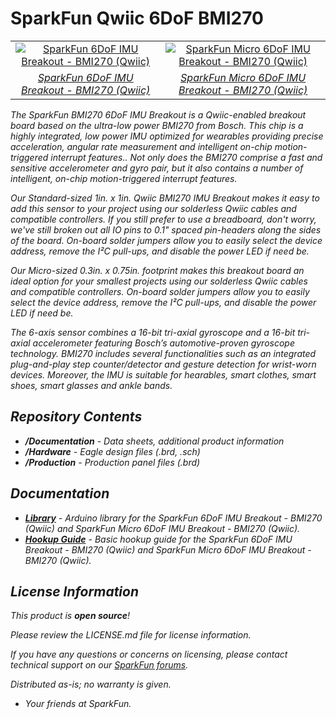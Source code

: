 SparkFun Qwiic 6DoF BMI270
========================================


<table class="table table-hover table-striped table-bordered">
    <tr align="center">
        <td><a href="https://www.sparkfun.com/products/22397"><img src="https://cdn.sparkfun.com/r/600-600/assets/parts/2/2/4/2/9/22397_1_1.jpg" alt="SparkFun 6DoF IMU Breakout - BMI270 (Qwiic)"></a></td>
        <td><a href="https://www.sparkfun.com/products/22398"><img src="https://cdn.sparkfun.com/r/600-600/assets/parts/2/2/4/3/0/22398_1_1.jpg" alt="SparkFun Micro 6DoF IMU Breakout - BMI270 (Qwiic)"></a></td>
    </tr>
    <tr align="center">
        <td><i><a href="https://www.sparkfun.com/products/22397">SparkFun 6DoF IMU Breakout - BMI270 (Qwiic)</a></td><i></td>
        <td><i><a href="https://www.sparkfun.com/products/22398">SparkFun Micro 6DoF IMU Breakout - BMI270 (Qwiic)</a></i></td>
    </tr>
</table>

The SparkFun BMI270 6DoF IMU Breakout is a Qwiic-enabled breakout board based on the ultra-low power BMI270 from Bosch. This chip is a highly integrated, low power IMU optimized for wearables providing precise acceleration, angular rate measurement and intelligent on-chip motion-triggered interrupt features.. Not only does the BMI270 comprise a fast and sensitive accelerometer and gyro pair, but it also contains a number of intelligent, on-chip motion-triggered interrupt features.  

Our Standard-sized 1in. x 1in. Qwiic BMI270 IMU Breakout makes it easy to add this sensor to your project using our solderless Qwiic cables and compatible controllers. If you still prefer to use a breadboard, don't worry, we've still broken out all IO pins to 0.1" spaced pin-headers along the sides of the board. On-board solder jumpers allow you to easily select the device address, remove the I²C pull-ups, and disable the power LED if need be. 

Our Micro-sized 0.3in. x 0.75in. footprint makes this breakout board an ideal option for your smallest projects using our solderless Qwiic cables and compatible controllers. On-board solder jumpers allow you to easily select the device address, remove the I²C pull-ups, and disable the power LED if need be. 

The 6-axis sensor combines a 16-bit tri-axial gyroscope and a 16-bit tri-axial accelerometer featuring Bosch’s automotive-proven gyroscope technology. BMI270 includes several functionalities such as an integrated plug-and-play step counter/detector and gesture detection for wrist-worn devices. Moreover, the IMU is suitable for hearables, smart clothes, smart shoes, smart glasses and ankle bands.


Repository Contents
-------------------

* **/Documentation** - Data sheets, additional product information
* **/Hardware** - Eagle design files (.brd, .sch)
* **/Production** - Production panel files (.brd)

Documentation
--------------
* **[Library](https://github.com/sparkfun/SparkFun_BMI270_Arduino_Library)** - Arduino library for the SparkFun 6DoF IMU Breakout - BMI270 (Qwiic) and SparkFun Micro 6DoF IMU Breakout - BMI270 (Qwiic).
* **[Hookup Guide](http://docs.sparkfun.com/SparkFun_Qwiic_6DoF_BMI270/)** - Basic hookup guide for the SparkFun 6DoF IMU Breakout - BMI270 (Qwiic) and SparkFun Micro 6DoF IMU Breakout - BMI270 (Qwiic). 

License Information
-------------------

This product is _**open source**_! 

Please review the LICENSE.md file for license information. 

If you have any questions or concerns on licensing, please contact technical support on our [SparkFun forums](https://forum.sparkfun.com/viewforum.php?f=152).

Distributed as-is; no warranty is given.

- Your friends at SparkFun.

_<COLLABORATION CREDIT>_
